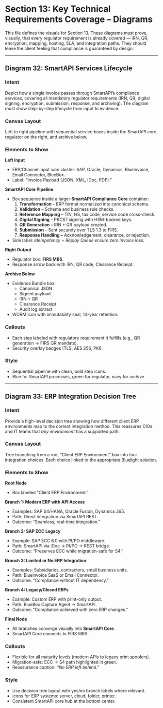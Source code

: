 # Section 13: Key Technical Requirements Coverage – Diagrams

This file defines the visuals for Section 13. These diagrams must prove, visually, that every regulator requirement is already covered — IRN, QR, encryption, mapping, hosting, SLA, and integration paths. They should leave the client feeling that compliance is guaranteed by design.

---

## Diagram 32: SmartAPI Services Lifecycle

### Intent
Depict how a single invoice passes through SmartAPI’s compliance services, covering all mandatory regulator requirements (IRN, QR, digital signing, encryption, submission, response, and archiving). The diagram must show step-by-step lifecycle from input to evidence.

### Canvas Layout
Left to right pipeline with sequential service boxes inside the SmartAPI core, regulator on the right, and archive below.

### Elements to Show

**Left Input**
- ERP/Channel input icon cluster: SAP, Oracle, Dynamics, BlueInvoice, Email Connector, BlueBox.
- Label: “Invoice Payload (JSON, XML, IDoc, PDF).”

**SmartAPI Core Pipeline**
- Box sequence inside a larger **SmartAPI Compliance Core** container:
  1. **Transformation** – ERP format normalized into canonical schema.
  2. **Validation** – Schema and business rule checks.
  3. **Reference Mapping** – TIN, HS, tax code, service code cross-check.
  4. **Digital Signing** – PKCS7 signing with HSM-backed keys.
  5. **QR Generation** – IRN + QR payload created.
  6. **Submission** – Sent securely over TLS 1.3 to FIRS.
  7. **Response Handling** – Acknowledgement, clearance, or rejection.
- Side label: *Idempotency + Replay Queue ensure zero invoice loss.*

**Right Output**
- Regulator box: **FIRS MBS**.
- Response arrow back with IRN, QR code, Clearance Receipt.

**Archive Below**
- Evidence Bundle box:
  - Canonical JSON
  - Signed payload
  - IRN + QR
  - Clearance Receipt
  - Audit log extract
- WORM icon with immutability seal, 10-year retention.

### Callouts
- Each step labeled with regulatory requirement it fulfills (e.g., QR generation → FIRS QR mandate).
- Security overlay badges (TLS, AES 256, PKI).

### Style
- Sequential pipeline with clean, bold step icons.
- Blue for SmartAPI processes, green for regulator, navy for archive.

---

## Diagram 33: ERP Integration Decision Tree

### Intent
Provide a high-level decision tree showing how different client ERP environments map to the correct integration method. This reassures CIOs and IT teams that *any environment* has a supported path.

### Canvas Layout
Tree branching from a root “Client ERP Environment” box into four integration choices. Each choice linked to the appropriate Bluelight solution.

### Elements to Show

**Root Node**
- Box labeled “Client ERP Environment.”

**Branch 1: Modern ERP with API Access**
- Examples: SAP S4/HANA, Oracle Fusion, Dynamics 365.
- Path: Direct integration via SmartAPI REST.
- Outcome: “Seamless, real-time integration.”

**Branch 2: SAP ECC Legacy**
- Example: SAP ECC 6.0 with PI/PO middleware.
- Path: SmartAPI via IDoc → PI/PO → REST bridge.
- Outcome: “Preserves ECC while migration-safe for S4.”

**Branch 3: Limited or No ERP Integration**
- Examples: Subsidiaries, contractors, small business units.
- Path: BlueInvoice SaaS or Email Connector.
- Outcome: “Compliance without IT dependency.”

**Branch 4: Legacy/Closed ERPs**
- Example: Custom ERP with print-only output.
- Path: BlueBox Capture Agent → SmartAPI.
- Outcome: “Compliance achieved with zero ERP changes.”

**Final Node**
- All branches converge visually into **SmartAPI Core**.
- SmartAPI Core connects to FIRS MBS.

### Callouts
- Flexible for all maturity levels (modern APIs to legacy print spoolers).
- Migration-safe: ECC → S4 path highlighted in green.
- Reassurance caption: *“No ERP left behind.”*

### Style
- Use decision tree layout with yes/no branch labels where relevant.
- Icons for ERP systems: server, cloud, folder, printer.
- Consistent SmartAPI core hub at the bottom center.

